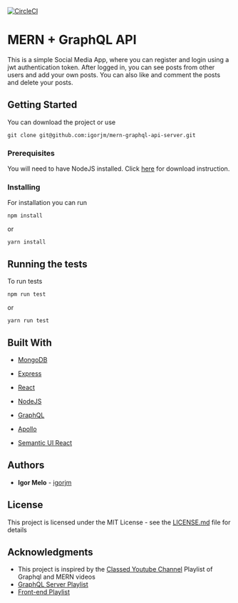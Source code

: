 [![CircleCI](https://circleci.com/gh/igorjm/mern-graphql-api-server/tree/master.svg?style=svg)](https://circleci.com/gh/igorjm/mern-graphql-api-server/tree/master)
# MERN + GraphQL API

This is a simple Social Media App, where you can register and login using a jwt authentication token. After logged in, you can see posts from other users and add your own posts. You can also like and comment the posts and delete your posts.

## Getting Started

You can download the project or use

```
git clone git@github.com:igorjm/mern-graphql-api-server.git
```

### Prerequisites

You will need to have NodeJS installed. Click [here](https://nodejs.org/en/download/) for download instruction.


### Installing

For installation you can run

```
npm install
```

or

```
yarn install
```

## Running the tests

To run tests

```
npm run test
```

or

```
yarn run test
```

## Built With

* [MongoDB](https://mongodb.com/)
* [Express](https://expressjs.com/)
* [React](https://reactjs.org/)
* [NodeJS](https://nodejs.org/)
* [GraphQL](https://graphql.org//)

* [Apollo](https://www.apollographql.com/docs/apollo-server/)
* [Semantic UI React](https://react.semantic-ui.com/)

## Authors

* **Igor Melo** - [igorjm](https://github.com/igorjm)

## License

This project is licensed under the MIT License - see the [LICENSE.md](LICENSE.md) file for details

## Acknowledgments

* This project is inspired by the [Classed Youtube Channel](https://www.youtube.com/channel/UC2-slOJImuSc20Drbf88qvg/featured) Playlist of Graphql and MERN videos
* [GraphQL Server Playlist](https://www.youtube.com/playlist?list=PLMhAeHCz8S3_CTiWMQhL6YxX7vZ7z84Zo)
* [Front-end Playlist](https://www.youtube.com/playlist?list=PLMhAeHCz8S3_pgb-j51QnCEhXNj5oyl8n)
